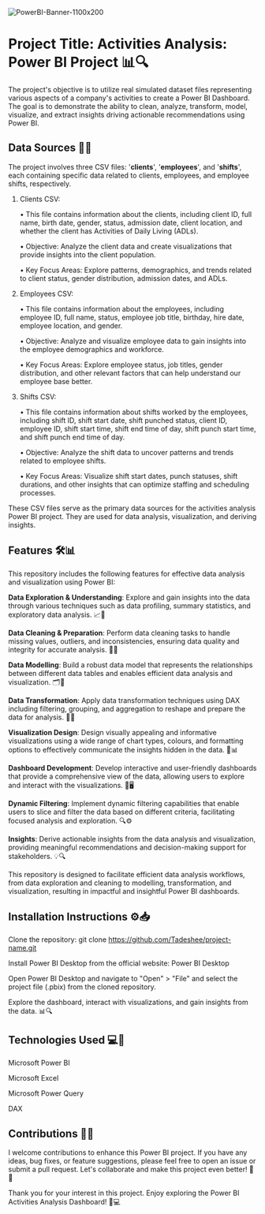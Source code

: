 ![PowerBI-Banner-1100x200](https://github.com/Tadeshee/Power_BI/assets/124716537/e15a2619-97ff-4a7d-b672-6542a899963f)

# Project Title: Activities Analysis: Power BI Project 📊🔍

The project's objective is to utilize real simulated dataset files representing various aspects of a company's activities to create a Power BI Dashboard. The goal is to demonstrate the ability to clean, analyze, transform, model, visualize, and extract insights driving actionable recommendations using Power BI.


## Data Sources 📂🔢
The project involves three CSV files: '**clients**', '**employees**', and '**shifts**', each containing 
specific data related to clients, employees, and employee shifts, respectively.

1. Clients CSV:
   
      • This file contains information about the clients, including client ID, full name, birth date, gender, status, admission date, client location, and           whether the client has Activities of Daily Living (ADLs).

      • Objective: Analyze the client data and create visualizations that provide insights into 
        the client population.

      • Key Focus Areas: Explore patterns, demographics, and trends related to client status, gender distribution, admission dates, and ADLs.

 2. Employees CSV:

      • This file contains information about the employees, including employee ID, full name, status, employee job title, birthday, hire date, employee              location, and gender.

      • Objective: Analyze and visualize employee data to gain insights into the employee demographics and workforce.

      • Key Focus Areas: Explore employee status, job titles, gender distribution, and other 
        relevant factors that can help understand our employee base better.

 3. Shifts CSV:
    
      • This file contains information about shifts worked by the employees, including shift ID, shift start date, shift punched status, client ID, employee         ID, shift start time, shift end time of day, shift punch start time, and shift punch end time of day.

      • Objective: Analyze the shift data to uncover patterns and trends related to employee 
        shifts.

      • Key Focus Areas: Visualize shift start dates, punch statuses, shift durations, and other insights that can optimize staffing and scheduling                  processes.

These CSV files serve as the primary data sources for the activities analysis Power BI  project. They are used for data analysis, visualization, and deriving insights.


## Features 🛠️📊
This repository includes the following features for effective data analysis and visualization using Power BI:

**Data Exploration & Understanding**: Explore and gain insights into the data through various techniques such as data profiling, summary statistics, and exploratory data analysis. 📈🔎

**Data Cleaning & Preparation**: Perform data cleaning tasks to handle missing values, outliers, and inconsistencies, ensuring data quality and integrity for accurate analysis. 🧹🔧

**Data Modelling**: Build a robust data model that represents the relationships between different data tables and enables efficient data analysis and visualization. 🗂️🔗

**Data Transformation**: Apply data transformation techniques using DAX including  filtering, grouping, and aggregation to reshape and prepare the data for analysis. 🔄🔀

**Visualization Design**: Design visually appealing and informative visualizations using a wide range of chart types, colours, and formatting options to effectively communicate the insights hidden in the data. 🎨📊

**Dashboard Development**: Develop interactive and user-friendly dashboards that provide a comprehensive view of the data, allowing users to explore and interact with the visualizations. 📲🖥️

**Dynamic Filtering**: Implement dynamic filtering capabilities that enable users to slice and filter the data based on different criteria, facilitating focused analysis and exploration. 🔍⚙️

**Insights**: Derive actionable insights from the data analysis and visualization, providing meaningful recommendations and decision-making support for stakeholders. 💡🔍

This repository is designed to facilitate efficient data analysis workflows, from data exploration and cleaning to modelling, transformation, and visualization, resulting in impactful and insightful Power BI dashboards.


## Installation Instructions ⚙️📥
Clone the repository: git clone https://github.com/Tadeshee/project-name.git

Install Power BI Desktop from the official website: Power BI Desktop

Open Power BI Desktop and navigate to "Open" > "File" and select the project file (.pbix) from the cloned repository.

Explore the dashboard, interact with visualizations, and gain insights from the data. 📊🔍


## Technologies Used 💻🔧
Microsoft Power BI

Microsoft Excel

Microsoft Power Query

DAX


## Contributions 🤝🌟
I welcome contributions to enhance this Power BI project. If you have any ideas, bug fixes, or feature suggestions, please feel free to open an issue or submit a pull request. Let's collaborate and make this project even better! 🚀🎉

Thank you for your interest in this project. Enjoy exploring the Power BI Activities Analysis Dashboard! 💖💻
